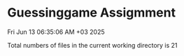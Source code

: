 # Guessinggame Assigmment

Fri Jun 13 06:35:06 AM +03 2025

Total numbers of files in the current working directory is 21
